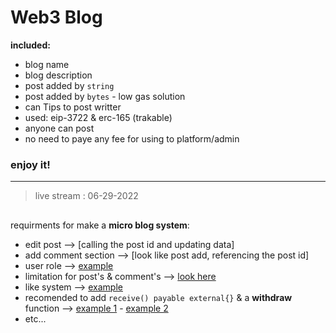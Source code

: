 # Web3 Blog
**included:**
- blog name
- blog description
- post added by `string`
- post added by `bytes` - low gas solution
- can Tips to post writter
- used: eip-3722 & erc-165 (trakable)
- anyone can post
- no need to paye any fee for using to platform/admin

### enjoy it!

---
> live stream : 06-29-2022

##
requirments for make a **micro blog system**:
- edit post --> [calling the post id and updating data] 
- add comment section --> [look like post add, referencing the post id] 
- user role --> [example](https://docs.openzeppelin.com/contracts/2.x/access-control#using-roles) 
- limitation for post's & comment's --> [look here](https://github.com/mosi-sol/live-contracts/blob/cf841ccf04a12560d93302e2b7132eb6f53aaca8/episode-18/string.sol#L6) 
- like system --> [example](https://github.com/mosi-sol/live-contracts-s2/tree/main/10-like-system) 
- recomended to add `receive() payable external{}` & a **withdraw** function --> [example 1](https://github.com/mosi-sol/live-contracts/tree/main/episode-1) - [example 2](https://github.com/mosi-sol/live-contracts/tree/main/episode-20) 
- etc...
